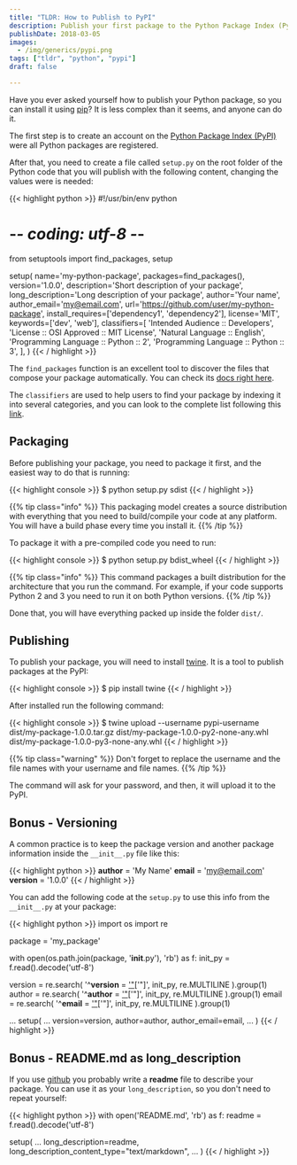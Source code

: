 ```yaml
---
title: "TLDR: How to Publish to PyPI"
description: Publish your first package to the Python Package Index (PyPI)
publishDate: 2018-03-05
images:
  - /img/generics/pypi.png
tags: ["tldr", "python", "pypi"]
draft: false

---
```


Have you ever asked yourself how to publish your Python package, so you can install it using [pip](https://pypi.python.org/pypi/pip)? It is less complex than it seems, and anyone can do it.

The first step is to create an account on the [Python Package Index (PyPI)](https://pypi.python.org/pypi) were all Python packages are registered.

After that, you need to create a file called `setup.py` on the root folder of the Python code that you will publish with the following content, changing the values were is needed:

{{< highlight python >}}
#!/usr/bin/env python
# -*- coding: utf-8 -*-

from setuptools import find_packages, setup

setup(
    name='my-python-package',
    packages=find_packages(),
    version='1.0.0',
    description='Short description of your package',
    long_description='Long description of your package',
    author='Your name',
    author_email='my@email.com',
    url='https://github.com/user/my-python-package',
    install_requires=['dependency1', 'dependency2'],
    license='MIT',
    keywords=['dev', 'web'],
    classifiers=[
        'Intended Audience :: Developers',
        'License :: OSI Approved :: MIT License',
        'Natural Language :: English',
        'Programming Language :: Python :: 2',
        'Programming Language :: Python :: 3',
    ],
)
{{< / highlight >}}

The `find_packages` function is an excellent tool to discover the files that compose your package automatically. You can check its [docs right here](http://setuptools.readthedocs.io/en/latest/setuptools.html#using-find-packages).

The `classifiers` are used to help users to find your package by indexing it into several categories, and you can look to the complete list following this [link](https://pypi.python.org/pypi?%3Aaction=list_classifiers).

## Packaging

Before publishing your package, you need to package it first, and the easiest way to do that is running:

{{< highlight console >}}
$ python setup.py sdist
{{< / highlight >}}

{{% tip class="info" %}}
This packaging model creates a source distribution with everything that you need to build/compile your code at any platform. You will have a build phase every time you install it.
{{% /tip %}}

To package it with a pre-compiled code you need to run:

{{< highlight console >}}
$ python setup.py bdist_wheel
{{< / highlight >}}

{{% tip class="info" %}}
This command packages a built distribution for the architecture that you run the command. For example, if your code supports Python 2 and 3 you need to run it on both Python versions.
{{% /tip %}}

Done that, you will have everything packed up inside the folder `dist/`.

## Publishing

To publish your package, you will need to install [twine](https://github.com/pypa/twine). It is a tool to publish packages at the PyPI:

{{< highlight console >}}
$ pip install twine
{{< / highlight >}}

After installed run the following command:

{{< highlight console >}}
$ twine upload --username pypi-username dist/my-package-1.0.0.tar.gz dist/my-package-1.0.0-py2-none-any.whl dist/my-package-1.0.0-py3-none-any.whl
{{< / highlight >}}

{{% tip class="warning" %}}
Don't forget to replace the username and the file names with your username and file names.
{{% /tip %}}

The command will ask for your password, and then, it will upload it to the PyPI.

## Bonus - Versioning

A common practice is to keep the package version and another package information inside the `__init__.py` file like this:

{{< highlight python >}}
__author__ = 'My Name'
__email__ = 'my@email.com'
__version__ = '1.0.0'
{{< / highlight >}}

You can add the following code at the `setup.py` to use this info from the `__init__.py` at your package:

{{< highlight python >}}
import os
import re

package = 'my_package'

with open(os.path.join(package, '__init__.py'), 'rb') as f:
    init_py = f.read().decode('utf-8')

version = re.search(
    '^__version__ = [\'\"]([^\'\"]+)[\'\"]', init_py, re.MULTILINE
).group(1)
author = re.search(
    '^__author__ = [\'\"]([^\'\"]+)[\'\"]', init_py, re.MULTILINE
).group(1)
email = re.search(
    '^__email__ = [\'\"]([^\'\"]+)[\'\"]', init_py, re.MULTILINE
).group(1)

...
setup(
    ...
    version=version,
    author=author,
    author_email=email,
    ...
)
{{< / highlight >}}

## Bonus - README.md as long_description

If you use [github](https://github.com) you probably write a **readme** file to describe your package. You can use it as your `long_description`, so you don't need to repeat yourself:

{{< highlight python >}}
with open('README.md', 'rb') as f:
    readme = f.read().decode('utf-8')

setup(
    ...
    long_description=readme,
    long_description_content_type="text/markdown",
    ...
)
{{< / highlight >}}
